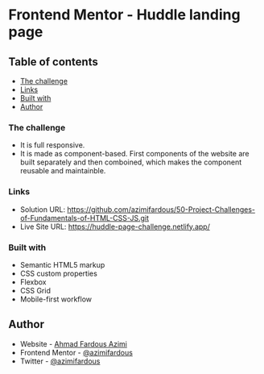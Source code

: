 # Frontend Mentor - Huddle landing page

## Table of contents

  - [The challenge](#the-challenge)
  - [Links](#links)
  - [Built with](#built-with)
  - [Author](#author)

### The challenge

- It is full responsive.
- It is made as component-based. First components of the website are built separately and then comboined, which makes the component reusable and maintainble.


### Links

- Solution URL: https://github.com/azimifardous/50-Project-Challenges-of-Fundamentals-of-HTML-CSS-JS.git
- Live Site URL: https://huddle-page-challenge.netlify.app/

### Built with

- Semantic HTML5 markup
- CSS custom properties
- Flexbox
- CSS Grid
- Mobile-first workflow


## Author

- Website - [Ahmad Fardous Azimi](https://aiz-website.netlify.app/)
- Frontend Mentor - [@azimifardous](https://www.frontendmentor.io/profile/azimifardous)
- Twitter - [@azimifardous](https://www.twitter.com/azimifardous)

